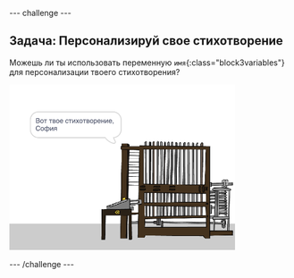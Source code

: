 --- challenge ---

## Задача: Персонализируй свое стихотворение

Можешь ли ты использовать переменную `имя`{:class="block3variables"} для персонализации твоего стихотворения?

![снимок экрана](images/poetry-name-comp.png)

--- /challenge ---